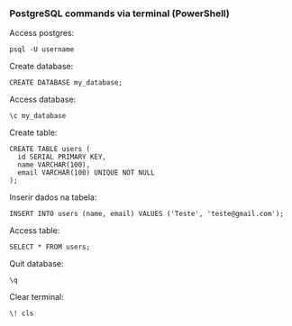 ### PostgreSQL commands via terminal (PowerShell)

Access postgres:
```
psql -U username
```

Create database:
```
CREATE DATABASE my_database;
```

Access database:
```
\c my_database
```

Create table:
```
CREATE TABLE users (
  id SERIAL PRIMARY KEY,
  name VARCHAR(100),
  email VARCHAR(100) UNIQUE NOT NULL
);
```

Inserir dados na tabela:
```
INSERT INTO users (name, email) VALUES ('Teste', 'teste@gmail.com');
```

Access table:
```
SELECT * FROM users;
```


Quit database:
```
\q
```

Clear terminal:

```
\! cls
```
